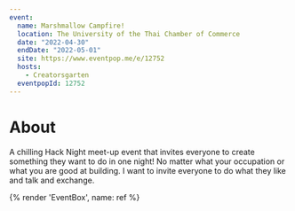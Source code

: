 ```yaml
---
event:
  name: Marshmallow Campfire!
  location: The University of the Thai Chamber of Commerce
  date: "2022-04-30"
  endDate: "2022-05-01"
  site: https://www.eventpop.me/e/12752
  hosts:
    - Creatorsgarten
  eventpopId: 12752
---
```


# About

A chilling Hack Night meet-up event that invites everyone to create something they want to do in one night! No matter what your occupation or what you are good at building. I want to invite everyone to do what they like and talk and exchange.

{% render 'EventBox', name: ref %}
